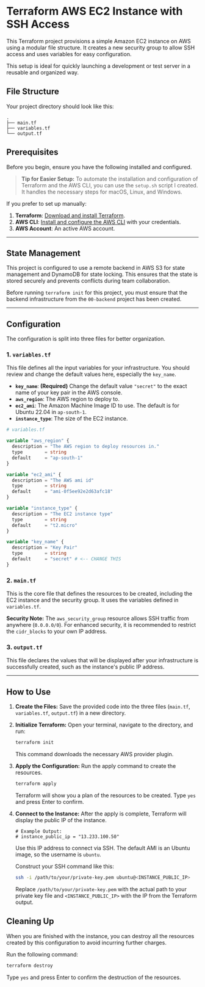 # Terraform AWS EC2 Instance with SSH Access

This Terraform project provisions a simple Amazon EC2 instance on AWS using a modular file structure. It creates a new security group to allow SSH access and uses variables for easy configuration.

This setup is ideal for quickly launching a development or test server in a reusable and organized way.

## File Structure

Your project directory should look like this:

```
.
├── main.tf
├── variables.tf
└── output.tf
```

## Prerequisites

Before you begin, ensure you have the following installed and configured.

> **Tip for Easier Setup:**
> To automate the installation and configuration of Terraform and the AWS CLI, you can use the `setup.sh` script I created. It handles the necessary steps for macOS, Linux, and Windows.

If you prefer to set up manually:

1.  **Terraform**: [Download and install Terraform](https://learn.hashicorp.com/tutorials/terraform/install-cli).
2.  **AWS CLI**: [Install and configure the AWS CLI](https://docs.aws.amazon.com/cli/latest/userguide/cli-chap-configure.html) with your credentials.
3.  **AWS Account**: An active AWS account.

---

## State Management

This project is configured to use a remote backend in AWS S3 for state management and DynamoDB for state locking. This ensures that the state is stored securely and prevents conflicts during team collaboration.

Before running `terraform init` for this project, you must ensure that the backend infrastructure from the `00-backend` project has been created.

---

## Configuration

The configuration is split into three files for better organization.

### 1\. `variables.tf`

This file defines all the input variables for your infrastructure. You should review and change the default values here, especially the `key_name`.

- **`key_name`**: **(Required)** Change the default value `"secret"` to the exact name of your key pair in the AWS console.
- **`aws_region`**: The AWS region to deploy to.
- **`ec2_ami`**: The Amazon Machine Image ID to use. The default is for Ubuntu 22.04 in `ap-south-1`.
- **`instance_type`**: The size of the EC2 instance.

<!-- end list -->

```terraform
# variables.tf

variable "aws_region" {
  description = "The AWS region to deploy resources in."
  type        = string
  default     = "ap-south-1"
}

variable "ec2_ami" {
  description = "The AWS ami id"
  type        = string
  default     = "ami-0f5ee92e2d63afc18"
}

variable "instance_type" {
  description = "The EC2 instance type"
  type        = string
  default     = "t2.micro"
}

variable "key_name" {
  description = "Key Pair"
  type        = string
  default     = "secret" # <-- CHANGE THIS
}
```

### 2\. `main.tf`

This is the core file that defines the resources to be created, including the EC2 instance and the security group. It uses the variables defined in `variables.tf`.

**Security Note:** The `aws_security_group` resource allows SSH traffic from anywhere (`0.0.0.0/0`). For enhanced security, it is recommended to restrict the `cidr_blocks` to your own IP address.

### 3\. `output.tf`

This file declares the values that will be displayed after your infrastructure is successfully created, such as the instance's public IP address.

---

## How to Use

1.  **Create the Files:** Save the provided code into the three files (`main.tf`, `variables.tf`, `output.tf`) in a new directory.

2.  **Initialize Terraform:** Open your terminal, navigate to the directory, and run:

    ```bash
    terraform init
    ```

    This command downloads the necessary AWS provider plugin.

3.  **Apply the Configuration:** Run the apply command to create the resources.

    ```bash
    terraform apply
    ```

    Terraform will show you a plan of the resources to be created. Type `yes` and press Enter to confirm.

4.  **Connect to the Instance:** After the apply is complete, Terraform will display the public IP of the instance.

    ```
    # Example Output:
    # instance_public_ip = "13.233.100.50"
    ```

    Use this IP address to connect via SSH. The default AMI is an Ubuntu image, so the username is `ubuntu`.

    Construct your SSH command like this:

    ```bash
    ssh -i /path/to/your/private-key.pem ubuntu@<INSTANCE_PUBLIC_IP>
    ```

    Replace `/path/to/your/private-key.pem` with the actual path to your private key file and `<INSTANCE_PUBLIC_IP>` with the IP from the Terraform output.

## Cleaning Up

When you are finished with the instance, you can destroy all the resources created by this configuration to avoid incurring further charges.

Run the following command:

```bash
terraform destroy
```

Type `yes` and press Enter to confirm the destruction of the resources.
